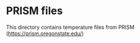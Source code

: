 # PRISM files
This directory contains temperature files from PRISM (https://prism.oregonstate.edu/)
